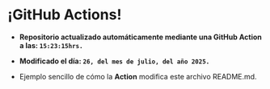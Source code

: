 # ¡GitHub Actions!
* **Repositorio actualizado automáticamente mediante una GitHub Action a las: `15:23:15hrs.`**
* **Modificado el día: `26, del mes de julio, del año 2025.`**

* Ejemplo sencillo de cómo la **Action** modifica este archivo README.md.
